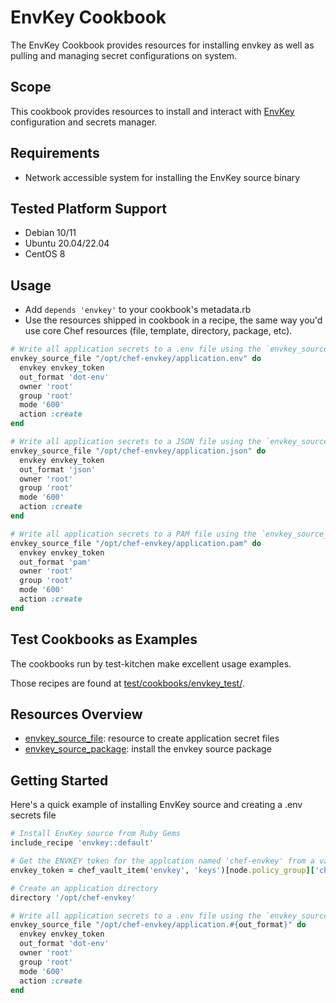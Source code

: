 # EnvKey Cookbook

The EnvKey Cookbook provides resources for installing envkey as well as pulling and managing secret configurations on system.

## Scope

This cookbook provides resources to install and interact with [EnvKey](https://www.envkey.com/) configuration and secrets manager.

## Requirements

- Network accessible system for installing the EnvKey source binary

## Tested Platform Support

- Debian 10/11
- Ubuntu 20.04/22.04
- CentOS 8

## Usage

- Add `depends 'envkey'` to your cookbook's metadata.rb
- Use the resources shipped in cookbook in a recipe, the same way you'd use core Chef resources (file, template, directory, package, etc).

```ruby
# Write all application secrets to a .env file using the `envkey_source_file` helper.
envkey_source_file "/opt/chef-envkey/application.env" do
  envkey envkey_token
  out_format 'dot-env'
  owner 'root'
  group 'root'
  mode '600'
  action :create
end

# Write all application secrets to a JSON file using the `envkey_source_file` helper.
envkey_source_file "/opt/chef-envkey/application.json" do
  envkey envkey_token
  out_format 'json'
  owner 'root'
  group 'root'
  mode '600'
  action :create
end

# Write all application secrets to a PAM file using the `envkey_source_file` helper.
envkey_source_file "/opt/chef-envkey/application.pam" do
  envkey envkey_token
  out_format 'pam'
  owner 'root'
  group 'root'
  mode '600'
  action :create
end

```

## Test Cookbooks as Examples

The cookbooks run by test-kitchen make excellent usage examples.

Those recipes are found at [test/cookbooks/envkey_test/](/test/cookbooks/envkey_test/).

## Resources Overview

- [envkey_source_file](#envkey_source_file): resource to create application secret files
- [envkey_source_package](#envkey_source_package): install the envkey source package

## Getting Started

Here's a quick example of installing EnvKey source and creating a .env secrets file

```ruby
# Install EnvKey source from Ruby Gems
include_recipe 'envkey::default'

# Get the ENVKEY token for the applcation named 'chef-envkey' from a vault item.
envkey_token = chef_vault_item('envkey', 'keys')[node.policy_group]['chef-envkey']

# Create an application directory
directory '/opt/chef-envkey'

# Write all application secrets to a .env file using the `envkey_source_file` helper.
envkey_source_file "/opt/chef-envkey/application.#{out_format}" do
  envkey envkey_token
  out_format 'dot-env'
  owner 'root'
  group 'root'
  mode '600'
  action :create
end
```
